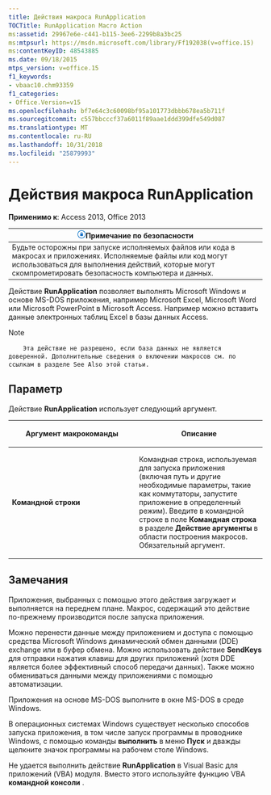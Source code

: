 ```yaml
---
title: Действия макроса RunApplication
TOCTitle: RunApplication Macro Action
ms:assetid: 29967e6e-c441-b115-3ee6-2299b8a3bc25
ms:mtpsurl: https://msdn.microsoft.com/library/Ff192038(v=office.15)
ms:contentKeyID: 48543885
ms.date: 09/18/2015
mtps_version: v=office.15
f1_keywords:
- vbaac10.chm93359
f1_categories:
- Office.Version=v15
ms.openlocfilehash: bf7e64c3c60098bf95a101773dbbb678ea5b711f
ms.sourcegitcommit: c557bbcccf37a6011f89aae1ddd399dfe549d087
ms.translationtype: MT
ms.contentlocale: ru-RU
ms.lasthandoff: 10/31/2018
ms.locfileid: "25879993"
---
```

# <a name="runapplication-macro-action"></a>Действия макроса RunApplication


**Применимо к**: Access 2013, Office 2013

<table>
<thead>
<tr class="header">
<th><img src="media/access-alert-security.gif" title="Примечание по безопасности" alt="Security note" /><strong>Примечание по безопасности</strong></th>
</tr>
</thead>
<tbody>
<tr class="odd">
<td>Будьте осторожны при запуске исполняемых файлов или кода в макросах и приложениях. Исполняемые файлы или код могут использоваться для выполнения действий, которые могут скомпрометировать безопасность компьютера и данных.</td>
</tr>
</tbody>
</table>


Действие **RunApplication** позволяет выполнять Microsoft Windows и основе MS-DOS приложения, например Microsoft Excel, Microsoft Word или Microsoft PowerPoint в Microsoft Access. Например можно вставить данные электронных таблиц Excel в базы данных Access.


> [!NOTE]
> <P>
		Эта действие не разрешено, если база данных не является доверенной. Дополнительные сведения о включении макросов см. по ссылкам в разделе See Also этой статьи.
</P>



## <a name="setting"></a>Параметр

Действие **RunApplication** использует следующий аргумент.

<table>
<colgroup>
<col style="width: 50%" />
<col style="width: 50%" />
</colgroup>
<thead>
<tr class="header">
<th><p>Аргумент макрокоманды</p></th>
<th><p>Описание</p></th>
</tr>
</thead>
<tbody>
<tr class="odd">
<td><p><strong>Командной строки</strong></p></td>
<td><p>Командная строка, используемая для запуска приложения (включая путь и другие необходимые параметры, такие как коммутаторы, запустите приложение в определенный режим). Введите в командной строке в поле <strong>Командная строка</strong> в разделе <strong>Действие аргументы</strong> в области построения макросов. Обязательный аргумент.</p></td>
</tr>
</tbody>
</table>


## <a name="remarks"></a>Замечания

Приложения, выбранных с помощью этого действия загружает и выполняется на переднем плане. Макрос, содержащий это действие по-прежнему производится после запуска приложения.

Можно перенести данные между приложением и доступа с помощью средства Microsoft Windows динамический обмен данными (DDE) exchange или в буфер обмена. Можно использовать действие **SendKeys** для отправки нажатия клавиш для других приложений (хотя DDE является более эффективный способ передачи данных). Также можно обмениваться данными между приложениями с помощью автоматизации.

Приложения на основе MS-DOS выполните в окне MS-DOS в среде Windows.

В операционных системах Windows существует несколько способов запуска приложения, в том числе запуск программы в проводнике Windows, с помощью команды **выполнить** в меню **Пуск** и дважды щелкните значок программы на рабочем столе Windows.

Не удается выполнить действие **RunApplication** в Visual Basic для приложений (VBA) модуля. Вместо этого используйте функцию VBA **командной консоли** .

